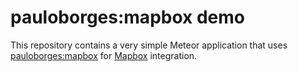 # pauloborges:mapbox demo

This repository contains a very simple Meteor application that uses
[pauloborges:mapbox](https://github.com/pauloborges/meteor-mapbox) for
[Mapbox](https://www.mapbox.com/) integration.
